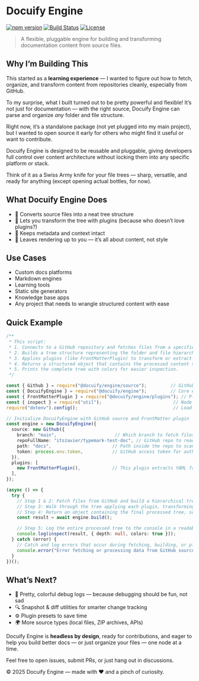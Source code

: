 
# Docuify Engine

[![npm version](https://img.shields.io/npm/v/docuify-engine.svg)](https://www.npmjs.com/package/docuify-engine)
[![Build Status](https://img.shields.io/github/actions/workflow/status/yourusername/docuify-engine/ci.yml?branch=main)](https://github.com/docuify/docuify-engine/actions)
[![License](https://img.shields.io/npm/l/docuify-engine.svg)](https://opensource.org/licenses/MIT)

> A flexible, pluggable engine for building and transforming documentation content from source files.



## Why I’m Building This

This started as a **learning experience** — I wanted to figure out how to fetch, organize, and transform content from repositories cleanly, especially from GitHub.

To my surprise, what I built turned out to be pretty powerful and flexible! It’s not just for documentation — with the right source, Docuify Engine can parse and organize *any* folder and file structure.

Right now, it’s a standalone package (not yet plugged into my main project), but I wanted to open source it early for others who might find it useful or want to contribute.

Docuify Engine is designed to be reusable and pluggable, giving developers full control over content architecture without locking them into any specific platform or stack.

Think of it as a Swiss Army knife for your file trees — sharp, versatile, and ready for anything (except opening actual bottles, for now).



## What Docuify Engine Does

- 📁 Converts source files into a neat tree structure
- 🔌 Lets you transform the tree with plugins (because who doesn’t love plugins?)
- 🧠 Keeps metadata and context intact
- 🚫 Leaves rendering up to you — it’s all about content, not style



## Use Cases

- Custom docs platforms
- Markdown engines
- Learning tools
- Static site generators
- Knowledge base apps
- Any project that needs to wrangle structured content with ease


## Quick Example

```ts
/**
 * This script:
 * 1. Connects to a GitHub repository and fetches files from a specified path and branch.
 * 2. Builds a tree structure representing the folder and file hierarchy of the source.
 * 3. Applies plugins (like FrontMatterPlugin) to transform or extract metadata from files.
 * 4. Returns a structured object that contains the processed content tree.
 * 5. Prints the complete tree with colors for easier inspection.
 */

const { Github } = require("@docuify/engine/source");         // GitHub source implementation to fetch files
const { DocuifyEngine } = require("@docuify/engine");         // Core engine that builds and processes the tree
const { FrontMatterPlugin } = require("@docuify/engine/plugins"); // Plugin to parse YAML frontmatter in files
const { inspect } = require("util");                           // Node util for pretty console output
require("dotenv").config();                                    // Load environment variables from .env

// Initialize DocuifyEngine with GitHub source and FrontMatter plugin
const engine = new DocuifyEngine({
  source: new Github({
    branch: "main",                      // Which branch to fetch files from
    repoFullName: "itszavier/typemark-test-doc", // GitHub repo to read files from
    path: "docs",                       // Path inside the repo to scan files
    token: process.env.token,           // GitHub access token for authentication (required for private repos or higher rate limits)
  }),
  plugins: [
    new FrontMatterPlugin(),            // This plugin extracts YAML frontmatter metadata from markdown files
  ],
});

(async () => {
  try {
    // Step 1 & 2: Fetch files from GitHub and build a hierarchical tree structure representing folders and files.
    // Step 3: Walk through the tree applying each plugin, transforming or augmenting the nodes.
    // Step 4: Return an object containing the final processed tree, source info, and applied plugin names.
    const result = await engine.build();

    // Step 5: Log the entire processed tree to the console in a readable, colorized format.
    console.log(inspect(result, { depth: null, colors: true }));
  } catch (error) {
    // Catch and log errors that occur during fetching, building, or plugin application.
    console.error("Error fetching or processing data from GitHub source:", error);
  }
})();

````

## What’s Next?

* 🎨 Pretty, colorful debug logs — because debugging should be fun, not sad
* 🔍 Snapshot & diff utilities for smarter change tracking
* ⚙️ Plugin presets to save time
* 🌍 More source types (local files, ZIP archives, APIs)



Docuify Engine is **headless by design**, ready for contributions, and eager to help you build better docs — or just organize your files — one node at a time.



Feel free to open issues, submit PRs, or just hang out in discussions.



© 2025 Docuify Engine — made with ❤️ and a pinch of curiosity.




